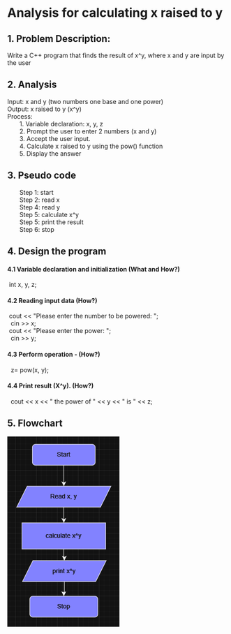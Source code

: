 # Analysis for calculating x raised to y

  ## 1. Problem Description: 
Write a C++ program that finds the result of x^y, where x and y are input by the user

  ## 2. Analysis
Input: x and y (two numbers one base and one power)<br/>
Output: x raised to y (x^y)<br/>
Process: <br/>
  1. Variable declaration: x, y, z<br/>
  2. Prompt the user to enter 2 numbers (x and y)<br/>
  3. Accept the user input.<br/>
  4. Calculate x raised to y using the pow() function<br/>
  5. Display the answer

  ## 3. Pseudo code
  Step 1: start<br/>
  Step 2: read x <br/>
  Step 4: read y <br/>
  Step 5: calculate x^y <br/>
  Step 5: print the result<br/>
  Step 6: stop<br/>
  
## 4. Design the program

#### 4.1 Variable declaration and initialization (What and How?)
&nbsp;int x, y, z;<br/>
#### 4.2 Reading input data (How?)
&nbsp;cout << "Please enter the number to be powered: ";<br/>
 &nbsp;   cin >> x;<br/>
 &nbsp;cout << "Please enter the power: ";<br/>
 &nbsp;   cin >> y;<br/>
    
 #### 4.3 Perform operation - (How?)
&nbsp; z= pow(x, y);
#### 4.4 Print result (X^y). (How?)
&nbsp; cout << x << " the power of " << y << " is " << z;<br/>

## 5. Flowchart
![flowchart](https://github.com/mikiyasmechalo/Codify/blob/main/ETS0944_15_Mikiyas_Mechalo/Imges/1/Screenshot%202023-11-17%20234141.png)
